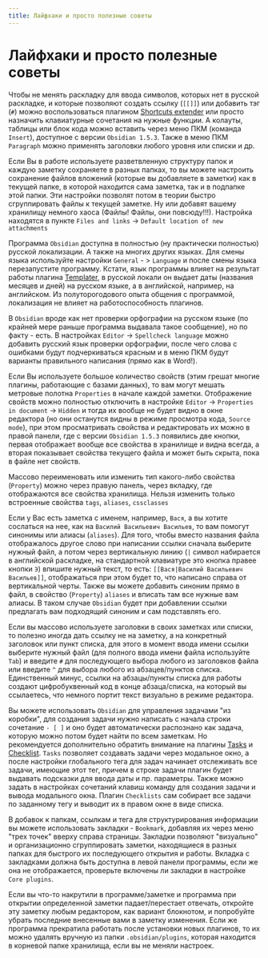 ```yaml
---
title: Лайфхаки и просто полезные советы
---
```


# Лайфхаки и просто полезные советы

Чтобы не менять раскладку для ввода символов, которых нет в русской раскладке, и которые позволяют создать ссылку (`[[]]`) или добавить тэг (`#`) можно воспользоваться плагином [Shortcuts extender](Плагины/Shortcuts%20extender.md) или просто назначить клавиатурные сочетания на нужные функции. А колауты, таблицы или блок кода можно вставить через меню ПКМ (команда `Insert`), доступное с версии `Obsidian 1.5.3`. Также в меню ПКМ `Paragraph` можно применять заголовки любого уровня или списки и др.

Если Вы в работе используете разветвленную структуру папок и каждую заметку сохраняете в разных папках, то вы можете настроить сохранение файлов вложений (которые вы добавляете в заметки) как в текущей папке, в которой находится сама заметка, так и в подпапке этой папки. Эти настройки позволят потом в теории быстро сгруппировать файлы к текущей заметке. Ну или добавят вашему хранилищу немного хаоса (Файлы! Файлы, они повсюду!!!). Настройка находятся в пункте `Files and links` -> `Default location of new attachments`

Программа `Obsidian` доступна в полностью (ну практически полностью) русской локализации. А также на многих других языках. Для смены языка используйте настройки `General` - > `Language` и после смены языка перезапустите программу. Кстати, язык программы влияет на результат работы плагина [Templater](Плагины/Templater.md), в русской локали он выдает даты (названия месяцев и дней) на русском языке, а в английской, например, на английском. Из полуторогодового опыта общения с программой, локализация не влияет на работоспособность плагинов.

В `Obsidian` вроде как нет проверки орфографии на русском языке (по крайней мере раньше программа выдавала такое сообщение), но по факту - есть. В настройках `Editor` -> `Spellcheck language` можно добавить русский язык проверки орфографии, после чего слова с ошибками будут подчеркиваться красным и в меню ПКМ будут варианты правильного написания (прямо как в Word!).

Если Вы используете большое количество свойств (этим грешат многие плагины, работающие с базами данных), то вам могут мешать метровые полотна `Properties` в начале каждой заметки. Отображение свойств можно полностью отключить в настройке `Editor` -> `Properties in document` -> `Hidden` и тогда их вообще не будет видно в окне редактора (но они останутся видны в режиме просмотра кода, `Source mode`), при этом просматривать свойства и редактировать их можно в правой панели, где с версии `Obsidian 1.5.3` появились две кнопки, первая отображает вообще все свойства в хранилище и видна всегда, а вторая показывает свойства текущего файла и может быть скрыта, пока в файле нет свойств.

Массово переименовать или изменить тип какого-либо свойства (`Property`) можно через правую панель, через вкладку, где отображаются все свойства хранилища. Нельзя изменить только встроенные свойства `tags`, `aliases`, `cssclasses`

Если у Вас есть заметка с именем, например, `Вася`, а вы хотите сослаться на нее, как на `Василий Васильевич Васильев`, то вам помогут синонимы или алиасы (`aliases`). Для того, чтобы вместо названия файла отображалось другое слово при написании ссылки сначала выберите нужный файл, а потом через вертикальную линию (`|` символ набирается в английской раскладке, на стандартной клавиатуре это кнопка правее кнопки `Э`) впишите нужный текст, то есть: `[[Вася|Василий Васильевич Васильев]]`, отображаться при этом будет то, что написано справа от вертикальной черты. Также вы можете добавить синоним прямо в файл, в свойство (`Property`) `aliases` и вписать там все нужные вам алиасы. В таком случае `Obsidian` будет при добавлении ссылки предлагать вам подходящий синоним и сам подставлять его.

Если вы массово используете заголовки в своих заметках или списки, то полезно иногда дать ссылку не на заметку, а на конкретный заголовок или пункт списка, для этого в момент ввода имени ссылки выберите нужный файл (для полного ввода имени файла используйте `Tab`) и введите `#` для последующего выбора любого из заголовков файла или введите `^` для выбора любого из абзацев/пунктов списка. Единственный минус, ссылки на абзацы/пункты списка для работы создают цифробуквенный код в конце абзаца/списка, на который вы ссылаетесь, что немного портит текст визуально в режиме редактора.

Вы можете использовать `Obsidian` для управления задачами "из коробки", для создания задачи нужно написать с начала строки сочетание `- [ ]` и оно будет автоматически распознано как задача, которую можно потом будет найти по всем заметкам. Но рекомендуется дополнительно обратить внимание на плагины [Tasks](Плагины/Tasks.md) и [Checklist](Плагины/Checklist.md). `Tasks` позволяет создавать задачи через модальное окно, а после настройки глобального тега для задач начинает отслеживать все задачи, имеющие этот тег, причем в строке задачи плагин будет выдавать подсказки для ввода даты и пр. параметры. Также можно задать в настройках сочетаний клавиш команду для создания задачи и вывода модального окна. Плагин `Checklists` сам собирает все задачи по заданному тегу и выводит их в правом окне в виде списка.

В добавок к папкам, ссылкам и тега для структурирования информации вы можете использовать закладки - `Bookmark`, добавляя их через меню "трех точек" вверху справа страницы. Закладки позволяют "визуально" и организационно сгруппировать заметки, находящиеся в разных папках для быстрого их последующего открытия и работы. Вкладка с закладками должна быть доступна в левой панели программы, если же она не отображается, проверьте включены ли закладки в настройке `Core plugins`.

Если вы что-то накрутили в программе/заметке и программа при открытии определенной заметки падает/перестает отвечать, откройте эту заметку любым редактором, как вариант блокнотом, и попробуйте убрать последние внесенные вами в заметку изменения. Если же программа прекратила работать после установки новых плагинов, то их можно удалять вручную из папки `.obsidian/plugins`, которая находится в корневой папке хранилища, если вы не меняли настроек.
